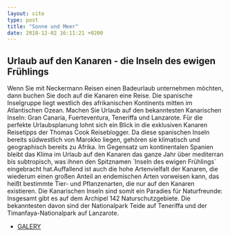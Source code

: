 ```yaml
---
layout: site
type: post
title: "Sonne und Meer"
date: 2018-12-02 16:11:21 +0200
---
```


## Urlaub auf den Kanaren - die Inseln des ewigen Frühlings
 
Wenn Sie mit Neckermann Reisen einen Badeurlaub unternehmen möchten, dann buchen Sie doch auf die Kanaren eine Reise. Die spanische Inselgruppe liegt westlich des afrikanischen Kontinents mitten im Atlantischen Ozean. Machen Sie Urlaub auf den bekanntesten Kanarischen Inseln: Gran Canaria, Fuerteventura, Teneriffa und Lanzarote. Für die perfekte Urlaubsplanung lohnt sich ein Blick in die exklusiven Kanaren Reisetipps der Thomas Cook Reiseblogger. Da diese spanischen Inseln bereits südwestlich von Marokko liegen, gehören sie klimatisch und geographisch bereits zu Afrika. Im Gegensatz um kontinentalen Spanien bleibt das Klima im Urlaub auf den Kanaren das ganze Jahr über mediterran bis subtropisch, was ihnen den Spitznamen ´Inseln des ewigen Frühlings` eingebracht hat.Auffallend ist auch die hohe Artenvielfalt der Kanaren, die wiederum einen großen Anteil an endemischen Arten vorweisen kann, das heißt bestimmte Tier- und Pflanzenarten, die nur auf den Kanaren existieren. Die Kanarischen Inseln sind somit ein Paradies für Naturfreunde: Insgesamt gibt es auf dem Archipel 142 Naturschutzgebiete. Die bekanntesten davon sind der Nationalpark Teide auf Teneriffa und der Timanfaya-Nationalpark auf Lanzarote.


* [GALERY]("../galery/meer/index.html")